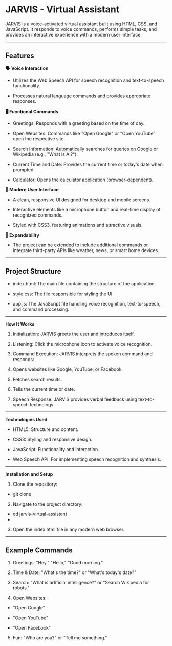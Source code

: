 # JARVIS - Virtual Assistant

JARVIS is a voice-activated virtual assistant built using HTML, CSS, and JavaScript. It responds to voice commands, performs simple tasks, and provides an interactive experience with a modern user interface.

---

## Features

**🗣️ Voice Interaction**

- Utilizes the Web Speech API for speech recognition and text-to-speech functionality.

- Processes natural language commands and provides appropriate responses.

**🖥️ Functional Commands**

- Greetings: Responds with a greeting based on the time of day.

- Open Websites: Commands like "Open Google" or "Open YouTube" open the respective site.

- Search Information: Automatically searches for queries on Google or Wikipedia (e.g., "What is AI?").

- Current Time and Date: Provides the current time or today's date when prompted.

- Calculator: Opens the calculator application (browser-dependent).

**🎨 Modern User Interface**

- A clean, responsive UI designed for desktop and mobile screens.

- Interactive elements like a microphone button and real-time display of recognized commands.

- Styled with CSS3, featuring animations and attractive visuals.

**🔗 Expandability**

- The project can be extended to include additional commands or integrate third-party APIs like weather, news, or smart home devices.

---
## Project Structure

- index.html: The main file containing the structure of the application.

- style.css: The file responsible for styling the UI.

- app.js: The JavaScript file handling voice recognition, text-to-speech, and command processing.

---

**How It Works**

1. Initialization: JARVIS greets the user and introduces itself.

2. Listening: Click the microphone icon to activate voice recognition.

3. Command Execution: JARVIS interprets the spoken command and responds:

3. Opens websites like Google, YouTube, or Facebook.

4. Fetches search results.

5. Tells the current time or date.

6. Speech Response: JARVIS provides verbal feedback using text-to-speech technology.

---

**Technologies Used**

- HTML5: Structure and content.

- CSS3: Styling and responsive design.

- JavaScript: Functionality and interaction.

- Web Speech API: For implementing speech recognition and synthesis.

---
**Installation and Setup**

1. Clone the repository:

- git clone <repository-url>

2. Navigate to the project directory:

- cd jarvis-virtual-assistant
- 
3. Open the index.html file in any modern web browser.

---
## Example Commands

1. Greetings: "Hey," "Hello," "Good morning."

2. Time & Date: "What's the time?" or "What's today's date?"

3. Search: "What is artificial intelligence?" or "Search Wikipedia for robots."

4. Open Websites:

- "Open Google"

- "Open YouTube"

- "Open Facebook"

5. Fun: "Who are you?" or "Tell me something."
